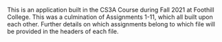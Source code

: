 This is an application built in the CS3A Course during Fall 2021 at Foothill College. This was a culmination of Assignments 1-11, which all built upon each other.
Further details on which assignments belong to which file will be provided in the headers of each file.
